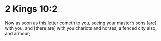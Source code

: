 # 2 Kings 10:2

Now as soon as this letter cometh to you, seeing your master’s sons [are] with you, and [there are] with you chariots and horses, a fenced city also, and armour;